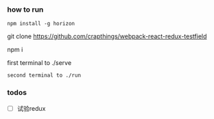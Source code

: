 ### how to run

	npm install -g horizon

  git clone https://github.com/crapthings/webpack-react-redux-testfield

  npm i

  first terminal to ./serve

	second terminal to ./run

### todos

- [ ] 试验redux
